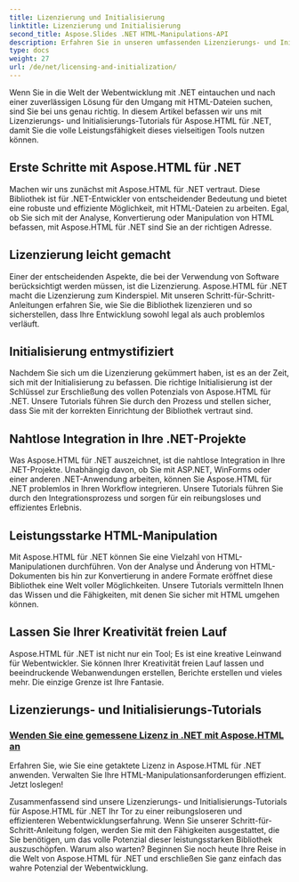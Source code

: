 ```yaml
---
title: Lizenzierung und Initialisierung
linktitle: Lizenzierung und Initialisierung
second_title: Aspose.Slides .NET HTML-Manipulations-API
description: Erfahren Sie in unseren umfassenden Lizenzierungs- und Initialisierungs-Tutorials, wie Sie Aspose.HTML für .NET effektiv nutzen können. Schöpfen Sie das volle Potenzial dieses Tools aus.
type: docs
weight: 27
url: /de/net/licensing-and-initialization/
---
```


Wenn Sie in die Welt der Webentwicklung mit .NET eintauchen und nach einer zuverlässigen Lösung für den Umgang mit HTML-Dateien suchen, sind Sie bei uns genau richtig. In diesem Artikel befassen wir uns mit Lizenzierungs- und Initialisierungs-Tutorials für Aspose.HTML für .NET, damit Sie die volle Leistungsfähigkeit dieses vielseitigen Tools nutzen können.

## Erste Schritte mit Aspose.HTML für .NET

Machen wir uns zunächst mit Aspose.HTML für .NET vertraut. Diese Bibliothek ist für .NET-Entwickler von entscheidender Bedeutung und bietet eine robuste und effiziente Möglichkeit, mit HTML-Dateien zu arbeiten. Egal, ob Sie sich mit der Analyse, Konvertierung oder Manipulation von HTML befassen, mit Aspose.HTML für .NET sind Sie an der richtigen Adresse. 

## Lizenzierung leicht gemacht

Einer der entscheidenden Aspekte, die bei der Verwendung von Software berücksichtigt werden müssen, ist die Lizenzierung. Aspose.HTML für .NET macht die Lizenzierung zum Kinderspiel. Mit unseren Schritt-für-Schritt-Anleitungen erfahren Sie, wie Sie die Bibliothek lizenzieren und so sicherstellen, dass Ihre Entwicklung sowohl legal als auch problemlos verläuft. 

## Initialisierung entmystifiziert

Nachdem Sie sich um die Lizenzierung gekümmert haben, ist es an der Zeit, sich mit der Initialisierung zu befassen. Die richtige Initialisierung ist der Schlüssel zur Erschließung des vollen Potenzials von Aspose.HTML für .NET. Unsere Tutorials führen Sie durch den Prozess und stellen sicher, dass Sie mit der korrekten Einrichtung der Bibliothek vertraut sind. 

## Nahtlose Integration in Ihre .NET-Projekte

Was Aspose.HTML für .NET auszeichnet, ist die nahtlose Integration in Ihre .NET-Projekte. Unabhängig davon, ob Sie mit ASP.NET, WinForms oder einer anderen .NET-Anwendung arbeiten, können Sie Aspose.HTML für .NET problemlos in Ihren Workflow integrieren. Unsere Tutorials führen Sie durch den Integrationsprozess und sorgen für ein reibungsloses und effizientes Erlebnis.

## Leistungsstarke HTML-Manipulation

Mit Aspose.HTML für .NET können Sie eine Vielzahl von HTML-Manipulationen durchführen. Von der Analyse und Änderung von HTML-Dokumenten bis hin zur Konvertierung in andere Formate eröffnet diese Bibliothek eine Welt voller Möglichkeiten. Unsere Tutorials vermitteln Ihnen das Wissen und die Fähigkeiten, mit denen Sie sicher mit HTML umgehen können.

## Lassen Sie Ihrer Kreativität freien Lauf

Aspose.HTML für .NET ist nicht nur ein Tool; Es ist eine kreative Leinwand für Webentwickler. Sie können Ihrer Kreativität freien Lauf lassen und beeindruckende Webanwendungen erstellen, Berichte erstellen und vieles mehr. Die einzige Grenze ist Ihre Fantasie.

## Lizenzierungs- und Initialisierungs-Tutorials
### [Wenden Sie eine gemessene Lizenz in .NET mit Aspose.HTML an](./apply-metered-license/)
Erfahren Sie, wie Sie eine getaktete Lizenz in Aspose.HTML für .NET anwenden. Verwalten Sie Ihre HTML-Manipulationsanforderungen effizient. Jetzt loslegen!

Zusammenfassend sind unsere Lizenzierungs- und Initialisierungs-Tutorials für Aspose.HTML für .NET Ihr Tor zu einer reibungsloseren und effizienteren Webentwicklungserfahrung. Wenn Sie unserer Schritt-für-Schritt-Anleitung folgen, werden Sie mit den Fähigkeiten ausgestattet, die Sie benötigen, um das volle Potenzial dieser leistungsstarken Bibliothek auszuschöpfen. Warum also warten? Beginnen Sie noch heute Ihre Reise in die Welt von Aspose.HTML für .NET und erschließen Sie ganz einfach das wahre Potenzial der Webentwicklung.